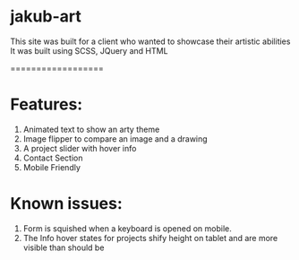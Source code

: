 # jakub-art

This site was built for a client who wanted to showcase their artistic abilities 
It was built using SCSS, JQuery and HTML

==================

Features:
===

1. Animated text to show an arty theme
2. Image flipper to compare an image and a drawing
3. A project slider with hover info 
4. Contact Section 
5. Mobile Friendly 

Known issues:
====

1. Form is squished when a keyboard is opened on mobile. 
2. The Info hover states for projects shify height on tablet and are more visible than should be 

